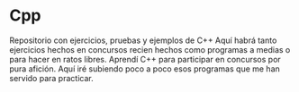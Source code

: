 # Cpp
Repositorio con ejercicios, pruebas y ejemplos de C++
Aquí habrá tanto ejercicios hechos en concursos recien hechos como programas a medias o para hacer en ratos libres.
Aprendí C++ para participar en concursos por pura afición. Aquí iré subiendo poco a poco esos programas que me han servido para
practicar.
